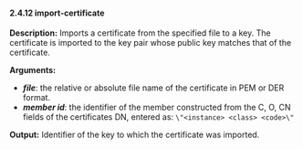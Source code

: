 #### 2.4.12 import-certificate

**Description:** Imports a certificate from the specified file to a key. The certificate is imported to the key pair whose public key matches that of the certificate.

**Arguments:**
* ***file***: the relative or absolute file name of the certificate in PEM or DER format.
* ***member id***: the identifier of the member constructed from the C, O, CN fields of the certificates DN, entered as: `\"<instance> <class> <code>\"`

**Output:** Identifier of the key to which the certificate was imported.